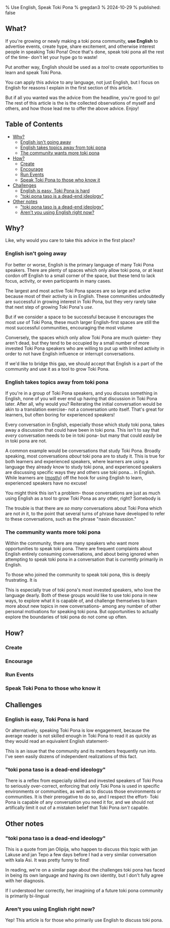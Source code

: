 % Use English, Speak Toki Pona
% gregdan3
% 2024-10-29
% published: false

## What?

If you're growing or newly making a toki pona community, **use English** to advertise events, create hype, share excitement, and otherwise interest people in speaking Toki Pona! Once that's done, speak toki pona all the rest of the time- don't let your hype go to waste!

<!-- - it's okay to speak English as a means to -->
<!-- don't let English steal good topics from toki pona! -->

Put another way, English should be used as a _tool_ to create opportunities to learn and speak Toki Pona.

You can apply this advice to any language, not just English, but I focus on
English for reasons I explain in the first section of this article.

But if all you wanted was the advice from the headline, you're good to go! The rest of this article is the is the collected observations of myself and others, and how those lead me to offer the above advice. Enjoy!

## Table of Contents

<!-- toc -->

- [Why?](#why)
  - [English isn't going away](#english-isnt-going-away)
  - [English takes topics away from toki pona](#english-takes-topics-away-from-toki-pona)
  - [The community wants more toki pona](#the-community-wants-more-toki-pona)
- [How?](#how)
  - [Create](#create)
  - [Encourage](#encourage)
  - [Run Events](#run-events)
  - [Speak Toki Pona to those who know it](#speak-toki-pona-to-those-who-know-it)
- [Challenges](#challenges)
  - [English is easy, Toki Pona is hard](#english-is-easy-toki-pona-is-hard)
  - ["toki pona taso is a dead-end ideology"](#toki-pona-taso-is-a-dead-end-ideology)
- [Other notes](#other-notes)
  - ["toki pona taso is a dead-end ideology"](#toki-pona-taso-is-a-dead-end-ideology-1)
  - [Aren't you using English right now?](#arent-you-using-english-right-now)

<!-- tocstop -->

## Why?

Like, why would you care to take this advice in the first place?

### English isn't going away

For better or worse, English is the primary language of many Toki Pona speakers.
There are plenty of spaces which only allow toki pona, or at least cordon off English to
a small corner of the space, but these tend to lack focus, activity, or even participants in many cases.

The largest and most active Toki Pona spaces are so large and active because
most of their activity is in English. These communities undoubtedly are
successful in growing interest in Toki Pona, but they very rarely take that next
step of growing Toki Pona's _use_.

But if we consider a space to be successful because it encourages the most
_use_ of Toki Pona, these much larger English-first spaces are still the most
successful communities, encouraging the most volume

Conversely, the spaces which only allow Toki Pona are much quieter- they aren't
dead, but they tend to be occupied by a small number of more invested Toki Pona
speakers who are willing to put up with limited activity in order to not have
English influence or interrupt conversations.

If we'd like to bridge this gap, we should accept that English is a part of the
community and use it as a tool to grow Toki Pona.

### English takes topics away from toki pona

If you're in a group of Toki Pona speakers, and you discuss something in
English, none of you will ever end up having that discussion in Toki Pona later. After all, why would you? Reiterating the initial conversation would be akin to a translation exercise- not a conversation unto itself. That's great for learners, but often boring for experienced speakers!

Every conversation in English, especially those which study toki pona, takes away a discussion that could have been in toki pona. This isn't to say that _every_ conversation needs to be in toki pona- but many that could _easily_ be in toki pona are not.

A common example would be conversations that study Toki Pona. Broadly speaking, most conversations *about* toki pona are to study it. This is true for both learners and experienced speakers, where learners are using a
language they already know to study toki pona, and experienced speakers are discussing
specific ways they and others use toki pona... in English. While learners are ([mostly](https://www.youtube.com/playlist?list=PLwYL9_SRAk8EXSZPSTm9lm2kD_Z1RzUgm)) off the hook for using English to learn, experienced speakers have no excuse!

You might think this isn't a problem- those conversations are just as much using
English as a tool to grow Toki Pona as any other, right? Somebody is 

The trouble is that there are *so many* conversations about Toki Pona which are
not *in* it, to the point that several turns of phrase have developed to refer
to these conversations, such as the phrase "nasin discussion." 

### The community wants more toki pona

Within the community, there are many speakers who want more opportunities to speak toki pona.
There are frequent complaints about English entirely consuming conversations, and
about being ignored when attempting to speak toki pona in a conversation that is currently primarily in English.

To those who joined the community to speak toki pona, this is deeply frustrating. It is

This is especially true of toki pona's most invested speakers, who love the language dearly. Both of these groups would like to use toki pona in new ways, to explore what it is capable of, and challenge themselves to learn more about new topics in new conversations- among any number of other personal motivations for speaking toki pona. But opportunities to actually explore the boundaries of toki pona do not come up often.

<!-- ### The community is highly centralized -->
<!---->
<!-- If community centralization is a concern to you, then my advice is important to you as -->
<!-- well. In short, a small number of toki pona communities account for the majority of toki pona -->
<!-- conversation. -->
<!---->
<!-- From my work on [ilo Muni](https://gregdan3.github.io/ilo-muni/), I discovered that [ma pona pi toki pona](https://discord.gg/mapona) has 57.1% of all toki pona text; this covers Discord, Telegram, and Reddit. There are only a handful of platforms with large enough toki pona communities to make a dent in this figure- namely, Facebook, Tumblr, and YouTube. Even then, I'd expect ma pona pi toki pona to only barely lose its majority with these platforms added. -->
<!---->
<!-- However, ma pona pi toki pona is only 50.4% of toki pona sentences in the past year -->
<!-- (August 2023 to August 2024). This is still a majority, but a much smaller one, and much more -->
<!-- likely to be toppled by the addition of the missing platforms. This shift is because -->
<!-- toki pona speakers are making more communities than ever before, and because more of -->
<!-- these communities are successful than ever before. These two are, in turn, caused by there -->
<!-- being **more toki pona speakers** with more diverse interests and desires than ever before. -->
<!---->
<!-- <details> -->
<!-- <summary>**Why is ma pona pi toki pona so large?**</summary> -->
<!---->
<!-- Additionally, the 'blame' for the size of ma pona pi toki pona is not solely on it. It's a matter of platform -->
<!-- design, and how different platforms encourage different conversation. In ilo Muni's -->
<!-- data, Discord makes up -->
<!-- 91.1% of all written toki pona, likely due to its design encouraging -->
<!-- fast-paced live and continuous conversation. Among all the popular platforms where toki -->
<!-- pona is spoken, only Telegram comes close to this design -->
<!---->
<!-- While Telegram is fairly similar to Discord in encouraging -->
<!-- many short messages, it is much less adopted in the community. Reddit, Facebook, and Tumblr all encourage -->
<!---->
<!-- Of course, a much larger centralization problem is Discord as a platform, which is 91.1% of all of my data. I'm working on gathering more, but to be frank, there simply isn't enough written toki pona left on the internet to make a dent in this figure. -->
<!---->
<!-- </details> -->
<!---->
<!-- <details> -->
<!--   <summary>**Why not get rid of ma pona pi toki pona?**</summary> -->
<!---->
<!-- </details> -->
<!---->
<!-- Also, -->
<!---->
<!-- If there were more toki pona speakers, especially skilled ones, there would be -->
<!-- more communities to match- this is already an observably true if small effect. This may -->
<!-- not make a difference in platform centralization, since that's governed by entirely -->
<!-- different phenomena, but it would make a difference in community centralization. -->

## How?

### Create

### Encourage

### Run Events

### Speak Toki Pona to those who know it

## Challenges

### English is easy, Toki Pona is hard

Or alternatively, speaking Toki Pona is low engagement, because the average
reader is not skilled enough in Toki Pona to read it as quickly as they would
read an equivalent English statement- 

This is an issue that the community and its members frequently run into. I've seen easily dozens of independent realizations of this fact.

### "toki pona taso is a dead-end ideology"

There is a reflex from especially skilled and invested speakers of Toki Pona to
seriously over-correct, enforcing that only Toki Pona is used in specific
environments or communities, as well as to discuss those environments or communities. 
It is their prerogative to do so, and I respect the effort- Toki
Pona is capable of any conversation you need it for, and we should not
artifically limit it out of a mistaken belief that Toki Pona *isn't* capable.



<!-- ### Most conversations about toki pona do not change it -->
<!---->
<!-- Or stated more aptly, most conversations _about_ toki pona do not further what is possible in it- there is only so much you can do to influence a language without speaking it! -->
<!---->
<!-- Learner conversations can't influence toki pona much, because learners need a base understanding of toki pona before furthering the language- or to even know what to further. -->
<!---->
<!-- But even for experienced speakers, most of their conversations about toki pona are studies, analyses, or explorations- all in English. These almost never make their way to toki pona, whether as conversations or usage. Put another way, English conversation about the use of toki pona rivals how much toki pona is actually used, _and_ doesn't influence toki pona very much. -->
<!---->
<!-- This isn't to say these conversations have _no_ influence. If nothing else, these conversations are an important part of how people explore and enjoy toki pona, and have been for as long as I've been around- I've been a part of that too! But that isn't the full story, because there are many more ways to engage with toki pona that _do_ influence it and lead to both greater and _new_ understanding. -->

<!-- ## Realizations -->

<!-- ### Studying toki pona in English limits toki pona and you -->
<!---->
<!-- If you're a learner, this section doesn't apply to you so much, although I recommend -->
<!-- learning from [o pilin e toki pona](https://www.youtube.com/playlist?list=PLwYL9_SRAk8EXSZPSTm9lm2kD_Z1RzUgm) if you'd like to take my advice as hard as you can! -->
<!---->
<!-- If you're an experienced speaker, I strongly believe that using English to study toki pona is a -->
<!-- limit for you, for your skill in the language, and maybe even your long term interest in the language. Studying toki pona via English means removing a -->
<!-- topic of conversation from toki pona, and thus removing an opportunity to challenge -->
<!-- yourself and learn more about toki pona. -->
<!---->
<!-- If you're interested in toki pona as an object of research, -->
<!-- having those discussions or displaying your results in -->
<!-- English means the exact same thing for you, but from a different angle: Your object of -->
<!-- study will ultimately be less interesting than it could be. Your studies will draw -->
<!-- interest from active speakers, but they'll have those discussions with you in English- -->
<!-- you didn't create an opportunity for them to speak toki pona, so toki pona did not grow. -->

<!-- ### Summary -->
<!---->
<!-- - Most conversations about toki pona are to study it. -->
<!-- - Most conversations studying toki pona are in English. -->
<!-- - If you're studying toki pona in English, you probably aren't influencing the language -->
<!--   much. -->
<!-- - -->
<!-- - But despite all of the above points, it's -->
<!---->
<!-- ## My Advice -->
<!---->
<!-- Use English as a tool. If you're making a cool project, a new study, more lesson -->
<!-- material- you should get people excited about your work by initially sharing it in -->
<!-- English! But once that's done, you should -->

## Other notes

### "toki pona taso is a dead-end ideology"

This is a quote from jan Olipija, who happen to discuss this topic with jan Lakuse and
jan Tepo a few days before I had a very similar conversation with kala Asi. It was
pretty funny to find!

In reading, we're on a similar page about the challenges toki pona has faced in being
its own language and having its own identity, but I don't fully agree with her
diagnosis.

If I understood her correctly, her
imagining of a future toki pona community is primarily bi-lingual

### Aren't you using English right now?

Yep! This article is for those who primarily use English to discuss toki pona.

<!-- ### Learn Event Planning -->
